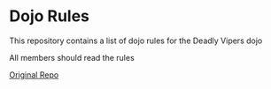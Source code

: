 Dojo Rules
==========

This repository contains a list of dojo rules for the Deadly Vipers dojo

All members should read the rules


[Original Repo](https://github.com/deadlyvipers)

